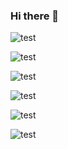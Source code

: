 ### Hi there 👋

![test](https://github-readme-streak-stats.herokuapp.com/?user=hnucamendi)

![test](https://hits.seeyoufarm.com/api/count/incr/badge.svg?url=https%3A%2F%2Fgithub.com%2Fhnucamendi1212%2Fhit-counte)

![test](https://github-profile-summary-cards.vercel.app/api/cards/profile-details?username=hnucamendi&theme=vue)

![test](https://github-profile-trophy.vercel.app/?username=hnucamendi)

![test](https://github-readme-stats.vercel.app/api?username=hnucamendi)

![test](https://github-readme-stats.vercel.app/api/top-langs/?username=hnucamendi)

<!--
**hnucamendi/hnucamendi** is a ✨ _special_ ✨ repository because its `README.md` (this file) appears on your GitHub profile.

Here are some ideas to get you started:

- 🔭 I’m currently working on ...
- 🌱 I’m currently learning ...
- 👯 I’m looking to collaborate on ...
- 🤔 I’m looking for help with ...
- 💬 Ask me about ...
- 📫 How to reach me: ...
- 😄 Pronouns: ...
- ⚡ Fun fact: ...
-->
